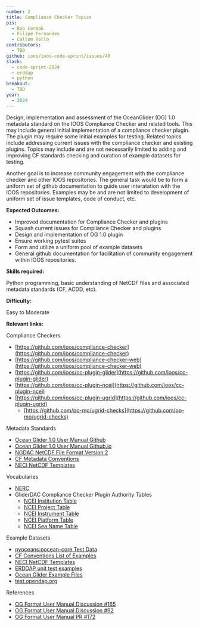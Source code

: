 ```yaml
---
number: 2
title: Compliance Checker Topics
pis:
  - Rob Cermak
  - Filipe Fernandes
  - Callum Rollo
contributors:
  - TBD
github: ioos/ioos-code-sprint/issues/40
slack:
  - code-sprint-2024
  - erddap
  - python
breakout:
  - TBD
year: 
  - 2024
---
```


Design, implementation and assessment of the OceanGlider (OG) 1.0 metadata standard on the IOOS
Compliance Checker and related tools.  This may include general initial implementation of a compliance
checker plugin.  The plugin may require some initial examples for testing.  Related topics include
addressing current issues with the compliance checker and existing plugins.  Topics may include and are
not necessarily limited to adding and improving CF standards checking and curation of example datasets
for testing.  

Another goal is to increase community engagement with the compliance checker and other IOOS repositories.
The general task would be to form a uniform set of github documentation to guide user interatation with
the IOOS repositories.  Examples may be and are not limited to development of uniform set of issue templates,
code of conduct, etc.

**Expected Outcomes:**

 * Improved documentation for Compliance Checker and plugins
 * Squash current issues for Compliance Checker and plugins
 * Design and implementation of OG 1.0 plugin
 * Ensure working pytest suites
 * Form and utilize a uniform pool of example datasets
 * General github documentation for facilitation of community engagement within IOOS repositories.

**Skills required:**

Python programming, basic understanding of NetCDF files and associated metadata standards (CF, ACDD, etc).

**Difficulty:**

Easy to Moderate

**Relevant links:**

Compliance Checkers
 * [https://github.com/ioos/compliance-checker](https://github.com/ioos/compliance-checker)
 * [https://github.com/ioos/compliance-checker-web](https://github.com/ioos/compliance-checker-web)
 * [https://github.com/ioos/cc-plugin-glider](https://github.com/ioos/cc-plugin-glider)
 * [https://github.com/ioos/cc-plugin-ncei](https://github.com/ioos/cc-plugin-ncei)
 * [https://github.com/ioos/cc-plugin-ugrid](https://github.com/ioos/cc-plugin-ugrid)
   * [https://github.com/pp-mo/ugrid-checks](https://github.com/pp-mo/ugrid-checks)

Metadata Standards
 * [Ocean Glider 1.0 User Manual Github](https://github.com/OceanGlidersCommunity/OG-format-user-manual)
 * [Ocean Glider 1.0 User Manual Github.io](https://oceangliderscommunity.github.io/OG-format-user-manual/)
 * [NGDAC NetCDF File Format Version 2](https://ioos.github.io/glider-dac/ngdac-netcdf-file-format-version-2.html)
 * [CF Metadata Conventions](https://cfconventions.org/)
 * [NECI NetCDF Templates](https://www.ncei.noaa.gov/netcdf-templates)

Vocabularies
 * [NERC](https://vocab.nerc.ac.uk/collection/)
 * GliderDAC Compliance Checker Plugin Authority Tables
   * [NCEI Institution Table](https://gliders.ioos.us/ncei_authority_tables/institutions.txt)
   * [NCEI Project Table](https://gliders.ioos.us/ncei_authority_tables/projects.txt)
   * [NCEI Instrument Table](https://gliders.ioos.us/ncei_authority_tables/instrument.txt)
   * [NCEI Platform Table](https://gliders.ioos.us/ncei_authority_tables/platforms.txt)
   * [NCEI Sea Name Table](https://www.ncei.noaa.gov/data/oceans/ncei/vocabulary/seanames.xml)

Example Datasets
 * [pyoceans:pocean-core Test Data](https://github.com/pyoceans/pocean-core/releases/download/2024.04/test_data.zip)
 * [CF Conventions List of Examples](https://cfconventions.org/cf-conventions/cf-conventions.html#List_of_Examples)
 * [NECI NetCDF Templates](https://www.ncei.noaa.gov/netcdf-templates)
 * [ERDDAP unit test examples](https://github.com/ERDDAP/erddapTest)
 * [Ocean Glider Example Files](https://github.com/OceanGlidersCommunity/OG-format-user-manual/tree/main/og_format_examples_files)
 * [test.opendap.org](http://test.opendap.org/)

References
 * [OG Format User Manual Discussion #165](https://github.com/OceanGlidersCommunity/OG-format-user-manual/discussions/165)
 * [OG Format User Manual Discussion #92](https://github.com/OceanGlidersCommunity/OG-format-user-manual/discussions/92)
 * [OG Format User Manual PR #172](https://github.com/OceanGlidersCommunity/OG-format-user-manual/pull/172)
